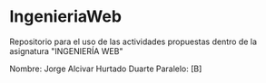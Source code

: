 # IngenieriaWeb
Repositorio para el uso de las actividades propuestas dentro de la asignatura "INGENIERÍA WEB"

Nombre: Jorge Alcivar Hurtado Duarte
Paralelo: [B]
